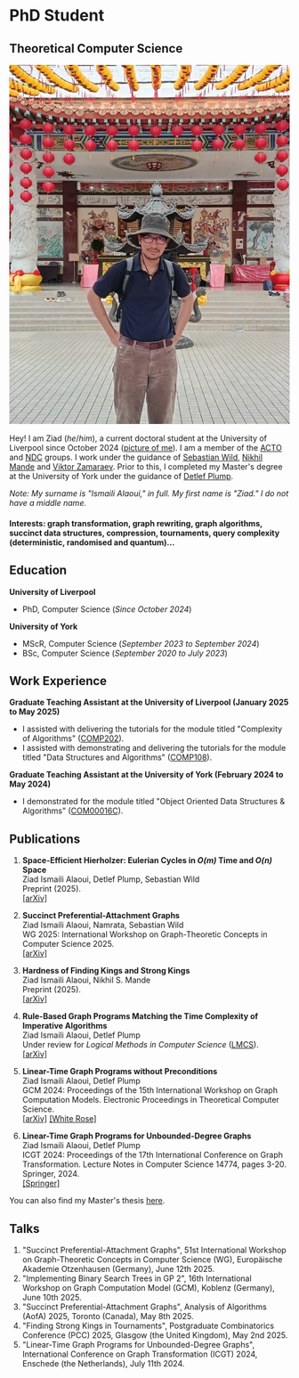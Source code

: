 # PhD Student
## Theoretical Computer Science

<img class="profile-picture" src="https://raw.githubusercontent.com/ismaili-ziad/me/refs/heads/main/assets/profile2.png">

Hey! I am Ziad (*he*/*him*), a current doctoral student at the University of Liverpool since October 2024 ([picture of me](https://raw.githubusercontent.com/ismaili-ziad/me/refs/heads/main/assets/profile2.png)). I am a member of the [ACTO](https://intranet.csc.liv.ac.uk/research/acto/) and [NDC](https://www.liverpool.ac.uk/computer-science/research/research-groups/net/) groups. I work under the guidance of [Sebastian Wild](https://www.wild-inter.net/), [Nikhil Mande](https://mande-nikhil.github.io/) and [Viktor Zamaraev](https://www.victorzamaraev.com/). Prior to this, I completed my Master's degree at the University of York under the guidance of [Detlef Plump](https://www-users.york.ac.uk/~djp10/).

*Note: My surname is "Ismaili Alaoui," in full. My first name is "Ziad." I do not have a middle name.*

#### Interests: graph transformation, graph rewriting, graph algorithms, succinct data structures, compression, tournaments, query complexity (deterministic, randomised and quantum)...

## Education
**University of Liverpool**
- PhD, Computer Science (_Since October 2024_)
  
**University of York**             		
- MScR, Computer Science (_September 2023 to September 2024_)	 			        		
- BSc, Computer Science (_September 2020 to July 2023_)

## Work Experience
**Graduate Teaching Assistant at the University of Liverpool (January 2025 to May 2025)**
- I assisted with delivering the tutorials for the module titled "Complexity of Algorithms" ([COMP202](https://www.liverpool.ac.uk/info/portal/pls/portal/tulwwwmerge.mergepage?p_template=m_cs&p_tulipproc=moddets&p_params=%3Fp_module_id%3D199252)).
- I assisted with demonstrating and delivering the tutorials for the module titled "Data Structures and Algorithms" ([COMP108](https://www.liverpool.ac.uk/info/portal/pls/portal/tulwwwmerge.mergepage?p_template=m_cs&p_tulipproc=moddets&p_params=%3Fp_module_id%3D189059)).

**Graduate Teaching Assistant at the University of York (February 2024 to May 2024)**
- I demonstrated for the module titled "Object Oriented Data Structures & Algorithms" ([COM00016C](https://www.york.ac.uk/students/studying/manage/programmes/module-catalogue/module/COM00016C/latest)).

## Publications

1. **Space-Efficient Hierholzer: Eulerian Cycles in *O(m)* Time and *O(n)* Space**<br>
   Ziad Ismaili Alaoui, Detlef Plump, Sebastian Wild<br>
   Preprint (2025).<br>
   [[arXiv]](https://arxiv.org/pdf/2508.05251)

2. **Succinct Preferential-Attachment Graphs**<br>
   Ziad Ismaili Alaoui, Namrata, Sebastian Wild<br>
   WG 2025: International Workshop on Graph-Theoretic Concepts in Computer Science 2025.<br>
   [[arXiv]](https://arxiv.org/pdf/2506.21436)

3. **Hardness of Finding Kings and Strong Kings**<br>
   Ziad Ismaili Alaoui, Nikhil S. Mande<br>
   Preprint (2025).<br>
   [[arXiv]](https://arxiv.org/pdf/2504.19386)
   
4. **Rule-Based Graph Programs Matching the Time Complexity of Imperative Algorithms**<br>
   Ziad Ismaili Alaoui, Detlef Plump<br>
   Under review for *Logical Methods in Computer Science* ([LMCS](https://lmcs.episciences.org/)).<br>
   [[arXiv]](https://arxiv.org/pdf/2501.09144)
   
5. **Linear-Time Graph Programs without Preconditions**<br>
   Ziad Ismaili Alaoui, Detlef Plump<br>
   GCM 2024: Proceedings of the 15th International Workshop on Graph Computation Models. Electronic Proceedings in Theoretical Computer Science.<br>
   [[arXiv]](https://arxiv.org/pdf/2503.20465) [[White Rose]](https://eprints.whiterose.ac.uk/id/eprint/225168/1/paper.pdf)
   
6. **Linear-Time Graph Programs for Unbounded-Degree Graphs**<br>
   Ziad Ismaili Alaoui, Detlef Plump<br>
   ICGT 2024: Proceedings of the 17th International Conference on Graph Transformation. Lecture Notes in Computer Science 14774, pages 3-20. Springer, 2024.<br>
   [[Springer]](https://link.springer.com/chapter/10.1007/978-3-031-64285-2_1)

You can also find my Master's thesis [here](https://etheses.whiterose.ac.uk/id/eprint/36969/).

## Talks
1. "Succinct Preferential-Attachment Graphs", 51st International Workshop on Graph-Theoretic Concepts in Computer Science (WG), Europäische Akademie Otzenhausen (Germany), June 12th 2025.
2. "Implementing Binary Search Trees in GP 2", 16th International Workshop on Graph Computation Model (GCM), Koblenz (Germany), June 10th 2025.
3. "Succinct Preferential-Attachment Graphs", Analysis of Algorithms (AofA) 2025, Toronto (Canada), May 8th 2025.
4. "Finding Strong Kings in Tournaments", Postgraduate Combinatorics Conference (PCC) 2025, Glasgow (the United Kingdom), May 2nd 2025.
5. "Linear-Time Graph Programs for Unbounded-Degree Graphs", International Conference on Graph Transformation (ICGT) 2024, Enschede (the Netherlands), July 11th 2024.
